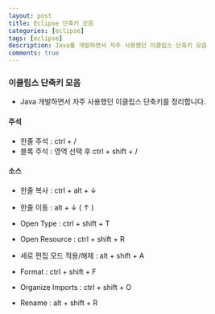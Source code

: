 ```yaml
---
layout: post
title: Eclipse 단축키 모음
categories: [eclipse]
tags: [eclipse]
description: Java를 개발하면서 자주 사용했던 이클립스 단축키 모음
comments: true
---
```


### 이클립스 단축키 모음
- Java 개발하면서 자주 사용했던 이클립스 단축키를 정리합니다.

#### 주석
- 한줄 주석 : ctrl + /
- 블록 주석 : 영역 선택 후 ctrl + shift + /

#### 소스
- 한줄 복사 : ctrl + alt + ↓
- 한줄 이동 : alt + ↓ ( ↑ )

- Open Type : ctrl + shift + T
- Open Resource : ctrl + shift + R
- 세로 편집 모드 적용/해제 : alt + shift + A

- Format : ctrl + shift + F
- Organize Imports : ctrl + shift + O

- Rename : alt + shift + R